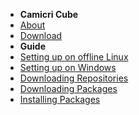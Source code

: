 - **Camicri Cube**
 - [About](about.md)
 - [Download](download.md)
- **Guide**
 - [Setting up on offline Linux](setup-linux.md)
 - [Setting up on Windows](setup-windows.md)
 - [Downloading Repositories](download-repository.md)
 - [Downloading Packages](download-package.md)
 - [Installing Packages](install-package.md)